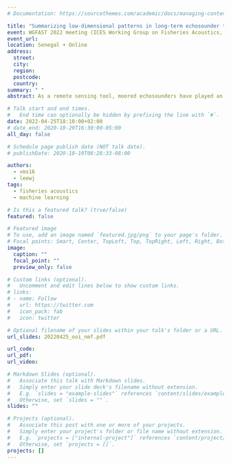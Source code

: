 ```yaml
---
# Documentation: https://sourcethemes.com/academic/docs/managing-content/

title: "Summarizing low-dimensional patterns in long-term echosounder time series from the U.S. Ocean Observatories Initiative network"
event: WGFAST 2022 meeting (ICES Working Group on Fisheries Acoustics, Science and Technology)
event_url:
location: Senegal + Online
address:
  street:
  city:
  region:
  postcode:
  country:
summary: " "
abstract: As a remote sensing tool, moored echosounders have played an important role in observing temporal changes of animal distributions in the water column over large temporal scales, ranging from days, months to seasons and even years. In this work we take advantage of the power of matrix decomposition techniques in exploiting regularity in the data to automatically discover low-dimensional structures in large data sets, and develop a methodology that can effectively remove noise and extract dominant daily echogram patterns from long-term echosounder series collected by moored echosounders deployed by the U.S. Ocean Observatories Initiative (OOI). These echosounders are located on the continental shelf and the shelf break in the rich Northern California Current System that is strongly influenced by seasonal upwelling. The echosounders are collocated with a suite of oceanographic sensors, allowing systematic analysis of multi-modal data streams. Our analysis results in an array of daily echogram patterns (components) whose time-varying linear combination (activations) captures major structures in these time series. Together, these components and variations provide a compact representation that allows intuitive interpretation of such a long-term observational dataset.

# Talk start and end times.
#   End time can optionally be hidden by prefixing the line with `#`.
date: 2022-04-25T18:10:00+02:00
# date_end: 2020-10-29T16:30:00-05:00
all_day: false

# Schedule page publish date (NOT talk date).
# publishDate: 2020-10-10T08:28:33-08:00

authors:
  - vms16
  - leewj
tags:
  - fisheries acoustics
  - machine learning

# Is this a featured talk? (true/false)
featured: false

# Featured image
# To use, add an image named `featured.jpg/png` to your page's folder.
# Focal points: Smart, Center, TopLeft, Top, TopRight, Left, Right, BottomLeft, Bottom, BottomRight.
image:
  caption: ""
  focal_point: ""
  preview_only: false

# Custom links (optional).
#   Uncomment and edit lines below to show custom links.
# links:
# - name: Follow
#   url: https://twitter.com
#   icon_pack: fab
#   icon: twitter

# Optional filename of your slides within your talk's folder or a URL.
url_slides: 20220425_ooi_nmf.pdf

url_code:
url_pdf: 
url_video: 

# Markdown Slides (optional).
#   Associate this talk with Markdown slides.
#   Simply enter your slide deck's filename without extension.
#   E.g. `slides = "example-slides"` references `content/slides/example-slides.md`.
#   Otherwise, set `slides = ""`.
slides: ""

# Projects (optional).
#   Associate this post with one or more of your projects.
#   Simply enter your project's folder or file name without extension.
#   E.g. `projects = ["internal-project"]` references `content/project/deep-learning/index.md`.
#   Otherwise, set `projects = []`.
projects: []
---
```

